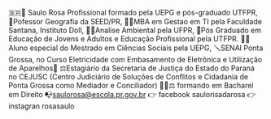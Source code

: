 :brazil::flags: Saulo Rosa Profissional formado pela UEPG e pós-graduado UTFPR,  
:ticket:Pofessor  Geografia da SEED/PR, 
:technologist:MBA em Gestao em TI pela Faculdade Santana, Instituto Doll, 
:man_student:Analise Ambiental pela UFPR, 
:ticket:Pós Graduado em Educação de Jovens e Adultos e Educação Profissional pela UTFPR. 
:man_student:Aluno especial do Mestrado em Ciências Sociais pela UEPG, 
:screwdriver:SENAI Ponta Grossa, no Curso Eletricidade com Embasamento de Eletrônica e Utilização de Aparelhos:magnet:
:balance_scale:Estagiário da Secretaria de Justiça do Estado do Paraná no CEJUSC (Centro Judiciário de Soluções de Conflitos e Cidadania de Ponta Grossa como Mediador e Conciliador) 
:man_student::balance_scale: formando em Bacharel em Direito
:mailbox_with_no_mail:saulorosa@escola.pr.gov.br
:point_right: facebook saulorisadarosa
:point_right: instagran rosasaulo
